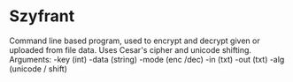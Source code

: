# Szyfrant
Command line based program, used to encrypt and decrypt given or uploaded from file data. Uses Cesar's cipher and unicode shifting. 
Arguments:
-key (int)
-data (string)
-mode (enc /dec)
-in (txt)
-out (txt)
-alg (unicode / shift)
